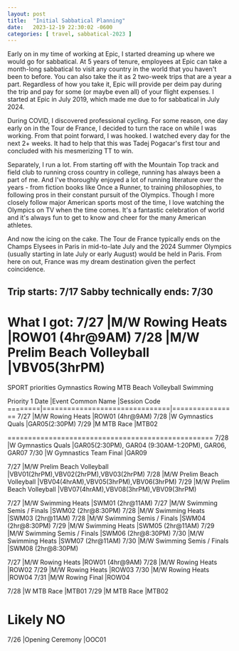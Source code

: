 ```yaml
---
layout: post
title:  "Initial Sabbatical Planning"
date:   2023-12-19 22:30:02 -0600
categories: [ travel, sabbatical-2023 ]
---
```


Early on in my time of working at Epic, I started 
dreaming up where we would go for sabbatical. At
5 years of tenure, employees at Epic can take a 
month-long sabbatical to visit any country in 
the world that you haven't been to before. 
You can also take the it as 2 two-week trips
that are a year a part. Regardless of how you take
it, Epic will provide per deim pay during the 
trip and pay for some (or maybe even all) of your 
flight expenses. I started at Epic in July 2019, 
which made me due to for sabbatical in July 2024.

During COVID, I discovered professional cycling. 
For some reason, one day early on in the Tour de France,
I decided to turn the race on while I was working. From that
point forward, I was hooked. I watched every day for
the next 2+ weeks. It had to help that this
was Tadej Pogacar's first tour and concluded with his
mesmerizing TT to win. 

Separately, I run a lot. From starting
off with the Mountain Top track and field club to 
running cross country in college, running has always been
a part of me. And I've thoroughly enjoyed a lot of running
literature over the years - from fiction books like 
Once a Runner, to training philosophies, to following
pros in their constant pursuit of the Olympics. Though
I more closely follow major American sports most
of the time, I love watching the Olympics on TV when the
time comes. It's a fantastic celebration of world
and it's always fun to get to know and cheer for the 
many American athletes. 

And now the icing on the cake. The Tour de France typically
ends on the Champs Elysees in Paris in mid-to-late July and
the 2024 Summer Olympics (usually starting in late July or early
August) would be held in Paris. From here on out, France
was my dream destination given the perfect coincidence.

Trip starts: 7/17
Sabby technically ends: 7/30
-------------------------------------------------------------------------------


What I got:
7/27	|M/W Rowing Heats		|ROW01 (4hr@9AM)
7/28	|M/W Prelim Beach Volleyball	|VBV05(3hrPM)
========================================================
SPORT priorities
Gymnastics
Rowing
MTB
Beach Volleyball
Swimming

Priority 1
Date	|Event Common Name		|Session Code
========|===============================|================
7/27	|M/W Rowing Heats		|ROW01 (4hr@9AM)
7/28	|W Gymnastics Quals		|GAR05(2:30PM)
7/29	|M MTB Race			|MTB02

==================================================
7/28	|W Gymnastics Quals		|GAR05(2:30PM), GAR04 (9:30AM-1:20PM),  GAR06, GAR07
7/30	|W Gymnastics Team Final	|GAR09

7/27	|M/W Prelim Beach Volleyball	|VBV01(2hrPM),VBV02(2hrPM),VBV03(2hrPM)
7/28	|M/W Prelim Beach Volleyball	|VBV04(4hrAM),VBV05(3hrPM),VBV06(3hrPM)
7/29	|M/W Prelim Beach Volleyball	|VBV07(4hrAM),VBV08(3hrPM),VBV09(3hrPM)

7/27	|M/W Swimming Heats		|SWM01 (2hr@11AM)
7/27	|M/W Swimming Semis / Finals	|SWM02 (2hr@8:30PM)
7/28	|M/W Swimming Heats		|SWM03 (2hr@11AM)
7/28	|M/W Swimming Semis / Finals	|SWM04 (2hr@8:30PM)
7/29	|M/W Swimming Heats		|SWM05 (2hr@11AM)
7/29	|M/W Swimming Semis / Finals	|SWM06 (2hr@8:30PM)
7/30	|M/W Swimming Heats		|SWM07 (2hr@11AM)
7/30	|M/W Swimming Semis / Finals	|SWM08 (2hr@8:30PM)

7/27	|M/W Rowing Heats		|ROW01 (4hr@9AM)
7/28	|M/W Rowing Heats		|ROW02
7/29	|M/W Rowing Heats		|ROW03
7/30	|M/W Rowing Heats		|ROW04
7/31	|M/W Rowing Final		|ROW04

7/28	|W MTB Race			|MTB01
7/29	|M MTB Race			|MTB02

Likely NO
=================================================
7/26	|Opening Ceremony		|OOC01


